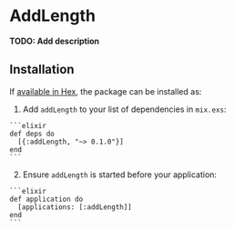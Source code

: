 # AddLength

**TODO: Add description**

## Installation

If [available in Hex](https://hex.pm/docs/publish), the package can be installed as:

  1. Add `addLength` to your list of dependencies in `mix.exs`:

    ```elixir
    def deps do
      [{:addLength, "~> 0.1.0"}]
    end
    ```

  2. Ensure `addLength` is started before your application:

    ```elixir
    def application do
      [applications: [:addLength]]
    end
    ```

